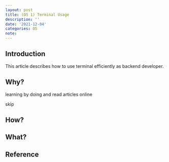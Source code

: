 ```yaml
---
layout: post
title: (OS 1) Terminal Usage
description: ''
date: '2021-12-04'
categories: OS
note:
---
```


## Introduction

This article describes how to use terminal efficiently as backend developer.

## Why?

learning by doing and read articles online

skip

## How?

## What?

## Reference

